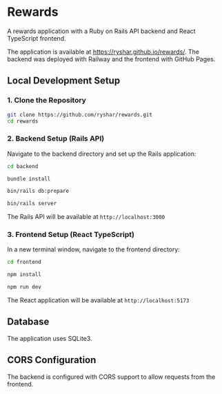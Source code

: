 # Rewards

A rewards application with a Ruby on Rails API backend and React TypeScript frontend.

The application is available at https://ryshar.github.io/rewards/. The backend was deployed with Railway and the frontend with GitHub Pages.

## Local Development Setup

### 1. Clone the Repository

```bash
git clone https://github.com/ryshar/rewards.git
cd rewards
```

### 2. Backend Setup (Rails API)

Navigate to the backend directory and set up the Rails application:

```bash
cd backend

bundle install

bin/rails db:prepare

bin/rails server
```

The Rails API will be available at `http://localhost:3000`

### 3. Frontend Setup (React TypeScript)

In a new terminal window, navigate to the frontend directory:

```bash
cd frontend

npm install

npm run dev
```

The React application will be available at `http://localhost:5173`

## Database

The application uses SQLite3.

## CORS Configuration

The backend is configured with CORS support to allow requests from the frontend.
